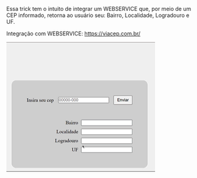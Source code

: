 Essa trick tem o intuito de integrar um WEBSERVICE que, por meio de um CEP informado, 
retorna ao usuário seu: Bairro, Localidade, Logradouro e UF.

Integração com WEBSERVICE: https://viacep.com.br/

![Exemplo](GIF.gif)